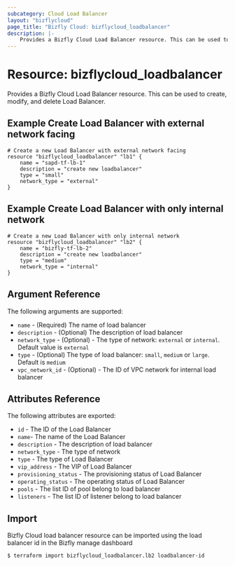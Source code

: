 ```yaml
---
subcategory: Cloud Load Balancer
layout: "bizflycloud"
page_title: "Bizfly Cloud: bizflycloud_loadbalancer"
description: |-
    Provides a Bizfly Cloud Load Balancer resource. This can be used to create, modify, and delete Load balancers.
---
```


# Resource: bizflycloud_loadbalancer

Provides a Bizfly Cloud Load Balancer resource. This can be used to create,
modify, and delete Load Balancer.

## Example Create Load Balancer with external network facing

```hcl
# Create a new Load Balancer with external network facing
resource "bizflycloud_loadbalancer" "lb1" {
    name = "sapd-tf-lb-1"
    description = "create new loadbalancer"
    type = "small"
    network_type = "external"
}
```

## Example Create Load Balancer with only internal network

```hcl
# Create a new Load Balancer with only internal network
resource "bizflycloud_loadbalancer" "lb2" {
    name = "bizfly-tf-lb-2"
    description = "create new loadbalancer"
    type = "medium"
    network_type = "internal"
}
```

## Argument Reference

The following arguments are supported:

-   `name` - (Required) The name of load balancer
-   `description` - (Optional) The description of load balancer
-   `network_type` - (Optional) - The type of network: `external` or `internal`. Default value is `external`
-   `type` - (Optional) The type of load balancer: `small`, `medium` or `large`. Default is `medium`
-   `vpc_network_id` - (Optional) - The ID of VPC network for internal load balancer

## Attributes Reference

The following attributes are exported:

-   `id` - The ID of the Load Balancer
-   `name`- The name of the Load Balancer
-   `description` - The description of load balancer
-   `network_type` - The type of network
-   `type` - The type of Load Balancer
-   `vip_address` - The VIP of Load Balancer
-   `provisioning_status` - The provisioning status of Load Balancer
-   `operating_status` - The operating status of Load Balancer
-   `pools` - The list ID of pool belong to load balancer
-   `listeners` - The list ID of listener belong to load balancer

## Import

Bizfly Cloud load balancer resource can be imported using the load balancer id in the Bizfly manage dashboard

```
$ terraform import bizflycloud_loadbalancer.lb2 loadbalancer-id
```
